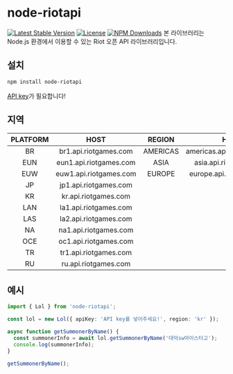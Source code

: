 # node-riotapi

[![Latest Stable Version](https://img.shields.io/npm/v/node-riotapi.svg)](https://www.npmjs.com/package/node-riotapi) [![License](https://img.shields.io/npm/l/node-riotapi.svg)](https://www.npmjs.com/package/node-riotapi) [![NPM Downloads](https://img.shields.io/npm/dt/node-riotapi.svg)](https://www.npmjs.com/package/node-riotapi)
본 라이브러리는 Node.js 환경에서 이용할 수 있는 Riot 오픈 API 라이브러리입니다.

## 설치

```bash
npm install node-riotapi
```

[API key](https://developer.riotgames.com/)가 필요합니다!

## 지역

| PLATFORM |          HOST          |  REGION  |            HOST            |
| :------: | :--------------------: | :------: | :------------------------: |
|    BR    | br1.api.riotgames.com  | AMERICAS | americas.api.riotgames.com |
|   EUN    | eun1.api.riotgames.com |   ASIA   |   asia.api.riotgames.com   |
|   EUW    | euw1.api.riotgames.com |  EUROPE  |  europe.api.riotgames.com  |
|    JP    | jp1.api.riotgames.com  |
|    KR    |  kr.api.riotgames.com  |
|   LAN    | la1.api.riotgames.com  |
|   LAS    | la2.api.riotgames.com  |
|    NA    | na1.api.riotgames.com  |
|   OCE    | oc1.api.riotgames.com  |
|    TR    | tr1.api.riotgames.com  |
|    RU    |  ru.api.riotgames.com  |

## 예시

```typescript
import { Lol } from 'node-riotapi';

const lol = new Lol({ apiKey: 'API key를 넣어주세요!', region: 'kr' });

async function getSummonerByName() {
  const summonerInfo = await lol.getSummonerByName('대덕sw마이스터고');
  console.log(summonerInfo);
}

getSummonerByName();
```

